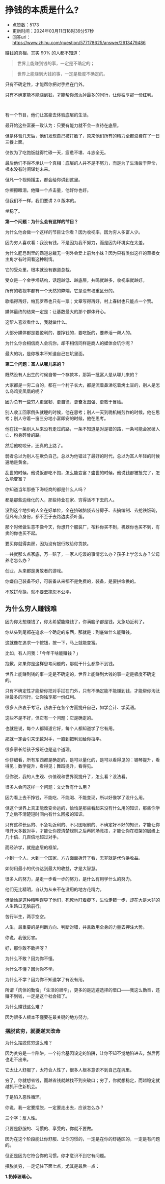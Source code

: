 # 挣钱的本质是什么?
- 点赞数：5173
- 更新时间：2024年03月11日18时39分57秒
- 回答url：https://www.zhihu.com/question/577178625/answer/2913479486
<body>
 <p>赚钱的真相，其实 90% 的人都不知道：</p>
 <blockquote>
  世界上能赚到钱的事，一定是不确定的；
 </blockquote>
 <blockquote>
  世界上能赚到大钱的事，一定是极度不确定的。
 </blockquote>
 <p>只有不确定性，才能帮你把对手拦在门外。</p>
 <p>只有不确定能不能赚到钱，才能帮你淘汰掉最多的同行，让你独享那一份红利。</p>
 <p class="ztext-empty-paragraph"><br></p>
 <p>有一个节目，他们让富豪去体验底层的生活。</p>
 <p>最开始这些富豪一致认为：只要有能力就不会一直待在底层。</p>
 <p>但是体验几天后，他们发现自己被打脸了，原来他们所有的精力全都浪费在了一日三餐上面。</p>
 <p>仅仅为了吃饱饭就得忙碌一天，疲惫不堪、斗志全无。</p>
 <p>最后他们不得不承认一个真相：底层的人并不是不努力，而是为了生活疲于奔命，根本没有时间谋划未来。</p>
 <p>但凡一个视频播主，都会给你讲到这里。</p>
 <p>你擦擦眼泪，他赚一个点击量，他好你也好。</p>
 <p>但我们不一样，我们要讲 2.0 版本的。</p>
 <p>坐稳了。</p>
 <p><strong>第一个问题：为什么会有这样的节目？</strong></p>
 <p>为什么他会做一个这样的节目让你看？因为收视率，因为穷人多富人少。</p>
 <p>因为穷人喜欢看：我没有钱，不是因为我不努力，而是因为环境实在太差。</p>
 <p>为什么肥皂剧里的霸道总裁无一例外会爱上前台小妹？因为只有类似这样的草根女主角才有时间看这种剧情。</p>
 <p>它的受众里，根本就没有霸道总裁。</p>
 <p>受众是一个金字塔结构，话题越低、越底层，共鸣就越多，收视率就越好。</p>
 <p>所有的收视率都有一个天然的弊端，它是没有权重区分的。</p>
 <p>歌唱得再好，帕瓦罗蒂也只有一票；文章写得再好，村上春树也只能点一个赞。</p>
 <p>媒体最终的结果一定是：让基数最大的那个群体开心。</p>
 <p>这帮人喜欢看什么，我就做什么。</p>
 <p>大部分媒体都是要盈利的，要挣钱的，要吃饭的，要养活一帮人的。</p>
 <p>为什么你会相信商人会坑你，却不相信同样是商人的媒体会坑你呢？</p>
 <p>最大的坑，是你根本不知道自己在坑里面。</p>
 <p><strong>第二个问题：富人从哪儿来的？</strong></p>
 <p>既然没有人出生的时候自带一个存款本，那第一批富人是从哪儿来的？</p>
 <p>大家都是一穷二白的，都在一个村子长大，都是流着鼻涕吃着烤土豆的，别人是怎么乌鸡变凤凰的呢？</p>
 <p>因为总有一些穷人更坚韧、更自律、更奋发图强、更敢于冒险。</p>
 <p>别人收工回家倒头就睡的时候，他在思考；别人一天到晚机械劳作的时候，他在思考；别人守着一亩三分地小富即安的时候，他在思考。</p>
 <p>他在找一条别人从来没有走过的路，一条不知道是对是错的路，一条可能会家破人亡、粉身碎骨的路。</p>
 <p>然后他咬咬牙，还真的上路了。</p>
 <p>弱者总以为别人在欺负自己，总以为他错过了最好的时代，总以为富人年轻的时候遍地是黄金。</p>
 <p>乱世的时候，他说饭都吃不饱，怎么能变富？盛世的时候，他说钱都被抢完了，怎么能变富？</p>
 <p>你知道当年那些下海经商的都是什么人吗？</p>
 <p>都是那些边缘化的人，那些待业在家、穷得活不下去的人。</p>
 <p>没到这个地步的人全在好单位，全在挤破脑袋去分房子、去搞编制、去抢铁饭碗，但凡有点身份，都不至于去路边卖茶叶蛋。</p>
 <p>那个时候做生意不像今天，你想开个服装厂，布料你买不到，机器你也买不到，有卖的你也买不起。</p>
 <p>要买你就得卖房，因为没有银行敢给你贷款。</p>
 <p>一共就那么点家底，万一赔了，一家人吃饭的事情怎么办？孩子上学怎么办？父母养老怎么办？</p>
 <p>创业，从来都是勇敢者的游戏。</p>
 <p>你嫌自己装备不好，可装备从来都不是免费的，装备，是要拼命换的。</p>
 <p>不敢拼命换，就不要去抱怨不公平。</p>
 <h2>为什么穷人赚钱难</h2>
 <p>因为你太想赚钱了，你太希望能赚钱了，你满脑子都是钱，太急功近利了。</p>
 <p>你从头到尾都在追求一个确定的东西，那就是：到底做什么能赚钱。</p>
 <p>这就像在追求一个按钮，按一下，马上就能变富。</p>
 <p>比如，有人问我：「今年干啥能赚钱？」</p>
 <p>抱歉，如果你是这样思考问题的，那就干什么都挣不到钱。</p>
 <p>世界上能赚到钱的事一定是不确定的，世界上能赚到大钱的事一定是极度不确定的。</p>
 <p>只有不确定性才能帮你把对手拦在门外，只有不确定能不能赚到钱，才能帮你淘汰掉最多的同行，让你独享那一份红利。</p>
 <p>很多人热衷于考证，热衷于在各个方面提升自己，如学会计、学英语。</p>
 <p>这些不是不好，但它有一个问题：它是确定的。</p>
 <p>也就是说，每个人都知道它好，每个人都知道学了它有用。</p>
 <p>那就一定会引来无数对手，一直到把利润给你拉平。</p>
 <p>很多家长给孩子报班也是这个道理。</p>
 <p>你仔细看，所有东西都是确定的，是可以量化的，是可以看得见的：钢琴提升，看得见；数学提升，看得见；舞蹈提升，看得见。</p>
 <p>但你说，我的人生观、价值观和世界观提升了，怎么看？没法看。</p>
 <p>很多人会问这样一个问题：文史哲有什么用？</p>
 <p>因为看上去不挣钱，不能吃、不能喝、不能变现，所以好像学了没什么用。</p>
 <p>但这个世界上真正能改变命运的，恰恰是那些看起来没有什么用的知识，那些你学了之后不清楚短时间内有什么回报的知识。</p>
 <p>只有这种长远的、不急功近利的、不只图眼前的、不确定好不好的知识，才能让你甩开大多数对手，才能让你摸清楚规则之后再同场竞技，才能让你在框架的层级上几十倍、几百倍地超过对手。</p>
 <p>而经济学，就是底层的框架。</p>
 <p>小到一个人，大到一个国家，方方面面拆开了看，无非就是代价换收益。</p>
 <p>如何用最小的代价达到最大的收益，才是大智慧。</p>
 <p>很多人的努力，是走一步看一步的努力，是什么有用学什么的努力。</p>
 <p>他们无比精明，自认为从来不在没用的地方花精力。</p>
 <p>但恰恰是这种精明误导了他们，死死地盯着脚下，生怕走错一步，却在大是大非的人生路口无脑前行。</p>
 <p>苦行半生，两手空空。</p>
 <p>人生，最重要的是判断方向、判断对错，并且敢用全身的力量去押注大势。</p>
 <p>你说，我很厉害。</p>
 <p>好，那你敢不敢押呀？</p>
 <p>为什么不敢？因为你不懂。</p>
 <p>为什么不懂？因为你不学。</p>
 <p>为什么不学？因为你不知道学了有没有用。</p>
 <p>所谓「肉体的勤奋」「生活的艰辛」，更多的是逃避选择的借口——我这么勤奋，还赚不到钱，一定是这个社会错了。</p>
 <p>为什么赚钱这么难？</p>
 <p>因为很多人根本不懂要在最关键的地方努力。</p>
 <h3>摆脱贫穷，就要逆天改命</h3>
 <p>为什么摆脱贫穷这么难？</p>
 <p>因为贫穷是一个陷阱，一个符合基因设定的陷阱，让你不知不觉地陷进去，然后再也走不出来。</p>
 <p>它太让人舒服了，太符合人性了，很多人根本意识不到自己在坑里。</p>
 <p>穷了，你就想省钱，而越省钱就越找不到突破口；穷了，你就想稳定，而越稳定就越抓不住新机会。</p>
 <p>于是陷入恶性循环。</p>
 <p>你说，我一定要摆脱，一定要走出去，应该怎么办？</p>
 <p>三个字：反人性。</p>
 <p>只要是舒服的、习惯的、享受的，你就不要做。</p>
 <p>因为在这个阶段能让你舒服、让你习惯的，一定是在你的舒适区的，一定是有问题的。</p>
 <p>但正是因为它符合你的习惯，你才意识不到它有问题。</p>
 <p>摆脱贫穷，一定记住下面七点，尤其是最后一点：</p>
 <p><strong>1.扔掉玻璃心。</strong></p>
</body>